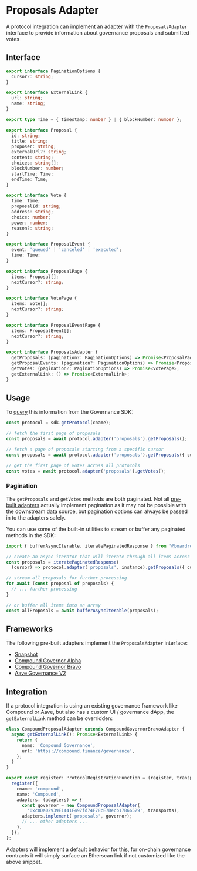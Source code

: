 # Proposals Adapter

A protocol integration can implement an adapter with the `ProposalsAdapter` interface to provide information about governance proposals and submitted votes

## Interface

```typescript
export interface PaginationOptions {
  cursor?: string;
}

export interface ExternalLink {
  url: string;
  name: string;
}

export type Time = { timestamp: number } | { blockNumber: number };

export interface Proposal {
  id: string;
  title: string;
  proposer: string;
  externalUrl?: string;
  content: string;
  choices: string[];
  blockNumber: number;
  startTime: Time;
  endTime: Time;
}

export interface Vote {
  time: Time;
  proposalId: string;
  address: string;
  choice: number;
  power: number;
  reason?: string;
}

export interface ProposalEvent {
  event: 'queued' | 'canceled' | 'executed';
  time: Time;
}

export interface ProposalPage {
  items: Proposal[];
  nextCursor?: string;
}

export interface VotePage {
  items: Vote[];
  nextCursor?: string;
}

export interface ProposalEventPage {
  items: ProposalEvent[];
  nextCursor?: string;
}

export interface ProposalsAdapter {
  getProposals: (pagination?: PaginationOptions) => Promise<ProposalPage>;
  getProposalEvents: (pagination?: PaginationOptions) => Promise<ProposalEventPage>;
  getVotes: (pagination?: PaginationOptions) => Promise<VotePage>;
  getExternalLink: () => Promise<ExternalLink>;
}
```

## Usage

To [query](../quick-start.md#querying-protocol-data) this information from the Governance SDK:

```typescript
const protocol = sdk.getProtocol(cname);

// fetch the first page of proposals
const proposals = await protocol.adapter('proposals').getProposals();

// fetch a page of proposals starting from a specific cursor
const proposals = await protocol.adapter('proposals').getProposals({ cursor });

// get the first page of votes across all protocols
const votes = await protocol.adapter('proposals').getVotes();
```

### Pagination

The `getProposals` and `getVotes` methods are both paginated. Not all [pre-built adapters](../governance-frameworks/) actually implement pagination as it may not be possible with the downstream data source, but pagination options can always be passed in to the adapters safely.

You can use some of the built-in utilities to stream or buffer any paginated methods in the SDK:

```typescript
import { bufferAsyncIterable, iteratePaginatedResponse } from '@boardroom/gov-sdk';

// create an async iterator that will iterate through all items across all pages
const proposals = iteratePaginatedResponse(
  (cursor) => protocol.adapter('proposals', instance).getProposals({ cursor }));

// stream all proposals for further processing
for await (const proposal of proposals) {
  // ... further processing
}

// or buffer all items into an array
const allProposals = await bufferAsyncIterable(proposals);
```

## Frameworks

The following pre-built adapters implement the `ProposalsAdapter` interface:

* [Snapshot](../governance-frameworks/snapshot.md)
* [Compound Governor Alpha](../governance-frameworks/compound-governor-alpha.md)
* [Compound Governor Bravo](../governance-frameworks/compound-governor-bravo.md)
* [Aave Governance V2](../governance-frameworks/aave-governance-v2.md)

## Integration

If a protocol integration is using an existing governance framework like Compound or Aave, but also has a custom UI / governance dApp, the `getExternalLink` method can be overridden:

```typescript
class CompoundProposalAdapter extends CompoundGovernorBravoAdapter {
  async getExternalLink(): Promise<ExternalLink> {
    return {
      name: 'Compound Governance',
      url: 'https://compound.finance/governance',
    };
  }
}

export const register: ProtocolRegistrationFunction = (register, transports) => {
  register({
    cname: 'compound',
    name: 'Compound',
    adapters: (adapters) => {
      const governor = new CompoundProposalAdapter(
        '0xc0Da02939E1441F497fd74F78cE7Decb17B66529', transports);
      adapters.implement('proposals', governor);
      // ... other adapters ...
    },
  });
};
```

Adapters will implement a default behavior for this, for on-chain governance contracts it will simply surface an Etherscan link if not customized like the above snippet.


